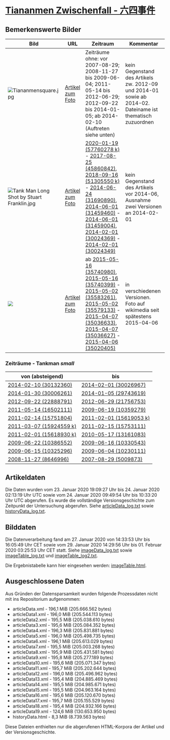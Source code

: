 # [Tiananmen Zwischenfall - 六四事件](https://zh.wikipedia.org/wiki/%E5%85%AD%E5%9B%9B%E4%BA%8B%E4%BB%B6)

## Bemerkenswerte Bilder

| Bild | URL | Zeitraum | Kommentar |
| - | - | - | - |
| ![Tiananmensquare.jpg](https://upload.wikimedia.org/wikipedia/zh/7/70/Tiananmensquare.jpg) | [Artikel zum Foto](https://zh.wikipedia.org/wiki/File:Tiananmensquare.jpg) | Zeiträume ohne: vor 2007-08-29; 2008-11-27 bis 2009-06-04; 2011-05-14 bis 2012-06-29; 2012-09-22 bis 2014-01-05; ab 2014-02-10 (Auftreten siehe unten) | kein Gegenstand des Artikels zw. 2012-09 und 2014-01 sowie ab 2014-02. Dateiname ist thematisch zuzuordnen |
| ![Tank Man Long Shot by Stuart Franklin.jpg](https://upload.wikimedia.org/wikipedia/zh/8/85/Tank_Man_Long_Shot_by_Stuart_Franklin.jpg) | [Artikel zum Foto](https://zh.wikipedia.org/wiki/File:Tank_Man_Long_Shot_by_Stuart_Franklin.jpg) | [2020-01-19 (57760278 k)](https://zh.wikipedia.org/w/index.php?oldid=57760278) - [2017-08-25 (45860842)](https://zh.wikipedia.org/w/index.php?oldid=45860842), [2018-09-16 (51305550 k)](https://zh.wikipedia.org/w/index.php?oldid=51305550) - [2014-06-24 (31690890)](https://zh.wikipedia.org/w/index.php?oldid=31690890), [2014-06-01 (31459460)](https://zh.wikipedia.org/w/index.php?oldid=31459460) - [2014-06-01 (31459004)](https://zh.wikipedia.org/w/index.php?oldid=31459004), [2014-02-01 (30024369)](https://zh.wikipedia.org/w/index.php?oldid=30024369) - [2014-02-01 (30024349)](https://zh.wikipedia.org/w/index.php?oldid=30024349) | kein Gegenstand des Artikels vor 2014-06, Ausnahme zwei Versionen an 2014-02-01 |
| ![](https://upload.wikimedia.org/wikipedia/zh/thumb/d/d5/Students_at_the_Tiananmen_Square_19890513.jpg/300px-Students_at_the_Tiananmen_Square_19890513.jpg) | [Artikel zum Foto](https://zh.wikipedia.org/wiki/File:Students_at_the_Tiananmen_Square_19890513.jpg) | ab [2015-05-16 (35740980)](https://zh.wikipedia.org/w/index.php?oldid=35740980), [2015-05-16 (35740399)](https://zh.wikipedia.org/w/index.php?oldid=35740399) - [2015-05-02 (35583261)](https://zh.wikipedia.org/w/index.php?oldid=35583261), [2015-05-02 (35579133)](https://zh.wikipedia.org/w/index.php?oldid=35579133) - [2015-04-07 (35036633)](https://zh.wikipedia.org/w/index.php?oldid=35036633), [2015-04-07 (35036627)](https://zh.wikipedia.org/w/index.php?oldid=35036627) - [2015-04-06 (35020405)](https://zh.wikipedia.org/w/index.php?oldid=35020405) | in verschiedenen Versionen. Foto auf wikimedia seit spätestens 2015-04-06 |

### Zeiträume - Tankman *small*
| von (absteigend) | bis |
| - | - |
| [2014-02-10 (30132360)](https://zh.wikipedia.org/w/index.php?oldid=30132360) | [2014-02-01 (30026967)](https://zh.wikipedia.org/w/index.php?oldid=30026967) |
| [2014-01-30 (30006261)](https://zh.wikipedia.org/w/index.php?oldid=30006261) | [2014-01-05 (29743619)](https://zh.wikipedia.org/w/index.php?oldid=29743619) |
| [2012-09-22 (22888791)](https://zh.wikipedia.org/w/index.php?oldid=22888791) | [2012-06-29 (21756753)](https://zh.wikipedia.org/w/index.php?oldid=21756753) |
| [2011-05-14 (16502111)](https://zh.wikipedia.org/w/index.php?oldid=16502111) | [2009-06-19 (10359279)](https://zh.wikipedia.org/w/index.php?oldid=10359279) |
| [2011-02-14 (15751804)](https://zh.wikipedia.org/w/index.php?oldid=15751804) | [2011-02-01 (15619053 k)](https://zh.wikipedia.org/w/index.php?oldid=15619053) |
| [2011-03-07 (15924559 k)](https://zh.wikipedia.org/w/index.php?oldid=15924559) | [2011-02-15 (15753111)](https://zh.wikipedia.org/w/index.php?oldid=15753111) |
| [2011-02-01 (15618930 k)](https://zh.wikipedia.org/w/index.php?oldid=15618930) | [2010-05-17 (13161083)](https://zh.wikipedia.org/w/index.php?oldid=13161083) |
| [2009-06-22 (10386552)](https://zh.wikipedia.org/w/index.php?oldid=10386552) | [2009-06-16 (10330543)](https://zh.wikipedia.org/w/index.php?oldid=10330543) |
| [2009-06-15 (10325296)](https://zh.wikipedia.org/w/index.php?oldid=10325296) | [2009-06-04 (10230111)](https://zh.wikipedia.org/w/index.php?oldid=10230111) |
| [2008-11-27 (8646996)](https://zh.wikipedia.org/w/index.php?oldid=8646996) | [2007-08-29 (5009873)](https://zh.wikipedia.org/w/index.php?oldid=5009873) |

## Artikeldaten

Die Daten wurden vom 23. Januar 2020 19:09:27 Uhr bis 24. Januar 2020 02:13:19 Uhr UTC sowie vom 24. Januar 2020 09:49:54 Uhr bis 10:33:20 Uhr UTC abgerufen. Es wurde die vollständige Versionsgeschichte zum Zeitpunkt der Untersuchung abgerufen. Siehe [articleData_log.txt](articleData_log.txt) sowie [historyData_log.txt](historyData_log.txt).

## 	Bilddaten

Die Datenverarbeitung fand am 27. Januar 2020 von 14:33:53 Uhr bis 16:05:49 Uhr CET sowie vom 29. Januar 2020 14:29:56 Uhr bis 01. Februar 2020 03:25:53 Uhr CET statt. Siehe [imageData_log.txt](imageData_log.txt) sowie [imageTable_log.txt](imageTable_log.txt) und [imageTable_log2.txt](imageTable_log2.txt).

Die Ergebnistabelle kann hier eingesehen werden: [imageTable.html](imageTable.html).

## Ausgeschlossene Daten

Aus Gründen der Datensparsamkeit wurden folgende Prozessdaten nicht mit ins Repositorium aufgenommen:

- articleData.xml - 196,1 MiB (205.666.562 bytes)
- articleData1.xml - 196,0 MiB (205.544.113 bytes)
- articleData2.xml - 195,5 MiB (205.038.610 bytes)
- articleData3.xml - 195,6 MiB (205.084.352 bytes)
- articleData4.xml - 196,3 MiB (205.831.881 bytes)
- articleData5.xml - 196,0 MiB (205.498.735 bytes)
- articleData6.xml - 196,1 MiB (205.613.029 bytes)
- articleData7.xml - 195,5 MiB (205.003.268 bytes)
- articleData8.xml - 195,9 MiB (205.431.581 bytes)
- articleData9.xml - 195,8 MiB (205.277.189 bytes)
- articleData10.xml - 195,6 MiB (205.071.347 bytes)
- articleData11.xml - 195,7 MiB (205.202.644 bytes)
- articleData12.xml - 196,0 MiB (205.496.962 bytes)
- articleData13.xml - 195,4 MiB (204.885.469 bytes)
- articleData14.xml - 195,5 MiB (204.985.671 bytes)
- articleData15.xml - 195,5 MiB (204.963.164 bytes)
- articleData16.xml - 195,6 MiB (205.120.670 bytes)
- articleData17.xml - 195,7 MiB (205.155.529 bytes)
- articleData18.xml - 195,4 MiB (204.932.166 bytes)
- articleData19.xml - 124,6 MiB (130.653.950 bytes)
- historyData.html - 8,3 MiB (8.739.563 bytes)

Diese Dateien enthielten nur die abgerufenen HTML-Korpora der Artikel und der Versionsgeschichte.